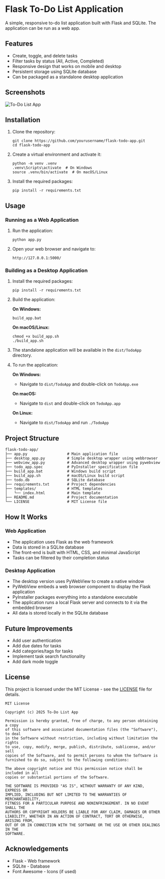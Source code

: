 # Flask To-Do List Application

A simple, responsive to-do list application built with Flask and SQLite. The application can be run as a web app.

## Features

- Create, toggle, and delete tasks
- Filter tasks by status (All, Active, Completed)
- Responsive design that works on mobile and desktop
- Persistent storage using SQLite database
- Can be packaged as a standalone desktop application

## Screenshots

![To-Do List App](screenshots/todo-app.png)

## Installation

1. Clone the repository:
   
   ```
   git clone https://github.com/yourusername/flask-todo-app.git
   cd flask-todo-app
   ```

2. Create a virtual environment and activate it:
   
   ```
   python -m venv .venv
   .venv\Scripts\activate  # On Windows
   source .venv/bin/activate  # On macOS/Linux
   ```

3. Install the required packages:
   
   ```
   pip install -r requirements.txt
   ```

## Usage

### Running as a Web Application

1. Run the application:
   
   ```
   python app.py
   ```

2. Open your web browser and navigate to:
   
   ```
   http://127.0.0.1:5000/
   ```

### Building as a Desktop Application

1. Install the required packages:
   
   ```
   pip install -r requirements.txt
   ```

2. Build the application:
   
   **On Windows:**
   
   ```
   build_app.bat
   ```
   
   **On macOS/Linux:**
   
   ```
   chmod +x build_app.sh
   ./build_app.sh
   ```

3. The standalone application will be available in the `dist/TodoApp` directory.

4. To run the application:
   
   **On Windows:**
   
   - Navigate to `dist/TodoApp` and double-click on `TodoApp.exe`
   
   **On macOS:**
   
   - Navigate to `dist` and double-click on `TodoApp.app`
   
   **On Linux:**
   
   - Navigate to `dist/TodoApp` and run `./TodoApp`

## Project Structure

```
flask-todo-app/
├── app.py                  # Main application file
├── desktop_app.py          # Simple desktop wrapper using webbrowser
├── webview_app.py          # Advanced desktop wrapper using pywebview
├── todo_app.spec           # PyInstaller specification file
├── build_app.bat           # Windows build script
├── build_app.sh            # macOS/Linux build script
├── todo.db                 # SQLite database
├── requirements.txt        # Project dependencies
├── templates/              # HTML templates
│   └── index.html          # Main template
├── README.md               # Project documentation
└── LICENSE                 # MIT License file
```

## How It Works

### Web Application

- The application uses Flask as the web framework
- Data is stored in a SQLite database
- The front-end is built with HTML, CSS, and minimal JavaScript
- Tasks can be filtered by their completion status

### Desktop Application

- The desktop version uses PyWebView to create a native window
- PyWebView embeds a web browser component to display the Flask application
- PyInstaller packages everything into a standalone executable
- The application runs a local Flask server and connects to it via the embedded browser
- All data is stored locally in the SQLite database

## Future Improvements

- Add user authentication
- Add due dates for tasks
- Add categories/tags for tasks
- Implement task search functionality
- Add dark mode toggle

## License

This project is licensed under the MIT License - see the [LICENSE](LICENSE) file for details.

```
MIT License

Copyright (c) 2025 To-Do List App

Permission is hereby granted, free of charge, to any person obtaining a copy
of this software and associated documentation files (the "Software"), to deal
in the Software without restriction, including without limitation the rights
to use, copy, modify, merge, publish, distribute, sublicense, and/or sell
copies of the Software, and to permit persons to whom the Software is
furnished to do so, subject to the following conditions:

The above copyright notice and this permission notice shall be included in all
copies or substantial portions of the Software.

THE SOFTWARE IS PROVIDED "AS IS", WITHOUT WARRANTY OF ANY KIND, EXPRESS OR
IMPLIED, INCLUDING BUT NOT LIMITED TO THE WARRANTIES OF MERCHANTABILITY,
FITNESS FOR A PARTICULAR PURPOSE AND NONINFRINGEMENT. IN NO EVENT SHALL THE
AUTHORS OR COPYRIGHT HOLDERS BE LIABLE FOR ANY CLAIM, DAMAGES OR OTHER
LIABILITY, WHETHER IN AN ACTION OF CONTRACT, TORT OR OTHERWISE, ARISING FROM,
OUT OF OR IN CONNECTION WITH THE SOFTWARE OR THE USE OR OTHER DEALINGS IN THE
SOFTWARE.
```

## Acknowledgements

- Flask - Web framework
- SQLite - Database
- Font Awesome - Icons (if used)

